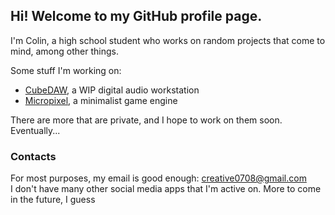 
## Hi! Welcome to my GitHub profile page.

I'm Colin, a high school student who works on random projects that come to mind, among other things.

Some stuff I'm working on:

- [CubeDAW](https://github.com/Creative0708/cubedaw), a WIP digital audio workstation
- [Micropixel](https://github.com/Creative0708/micropixel), a minimalist game engine

There are more that are private, and I hope to work on them soon. Eventually...


### Contacts
For most purposes, my email is good enough: [creative0708@gmail.com](mailto:creative0708@gmail.com)<br>
I don't have many other social media apps that I'm active on. More to come in the future, I guess